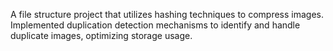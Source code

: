 A file structure project that utilizes hashing techniques to
compress images. Implemented duplication detection
mechanisms to identify and handle duplicate images, optimizing
storage usage.
